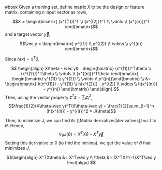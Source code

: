 #book 
Given a training set, define matrix $X$ to be the design or feature matrix, containing $n$ input vector as rows, 

$$X = \begin{bmatrix} (x^{(1)})^T \\ (x^{(2)})^T \\ \vdots \\ (x^{(n)})^T \end{bmatrix}$$
and a target vector $\vec y$, 

$$\vec y = \begin{bmatrix} y^{(1)} \\ y^{(2)} \\ \vdots \\ y^{(n)} \end{bmatrix}$$

Since $h(x) = x^T\theta$,

$$
\begin{align}
X\theta - \vec y&= \begin{bmatrix} (x^{(1)})^T\theta \\ (x^{(2)})^T\theta \\ \vdots \\ (x^{(n)})^T\theta \end{bmatrix} - \begin{bmatrix} y^{(1)} \\ y^{(2)} \\ \vdots \\ y^{(n)}\end{bmatrix}
\\
&= \begin{bmatrix} h(x^{(1)}) - y^{(1)} \\ h(x^{(2)}) - y^{(2)} \\ \vdots \\ h(x^{(n)}) - y^{(n)} \end{bmatrix}
\end{align}
$$
Then, using the vector property $z^Tz = \sum_{i}z_i^2$,
$$\frac{1}{2}(X\theta-\vec y)^T(X\theta-\vec y) = \frac{1}{2}\sum_{i=1}^n (h(x^{(i)}) - y^{(i)})^2 = J(\theta)$$

Then, to minimize $J$, we can find its [[Matrix derivatives|derivatives]] w.r.t to $\theta$. Hence, 
$$\nabla_\theta J(\theta)=X^TX\theta - X^T\vec y$$
Setting this derivative to 0 (to find the minima), we get the value of $\theta$ that minimizes $J$, 

$$\begin{align}
X^TX\theta &= X^T\vec y
\\
\theta &= (X^TX)^{-1}X^T\vec y
\end{align}
$$
